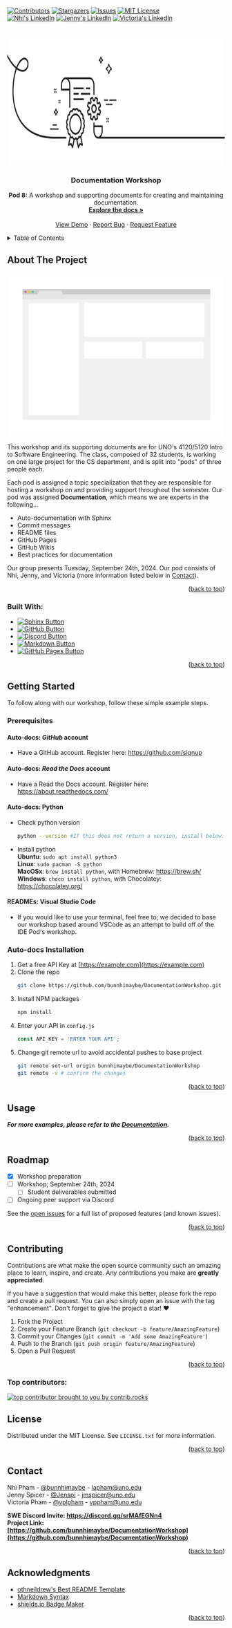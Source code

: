 <a id="readme-top"></a>
<!--
*** Modified template from othneildrew on GitHub :)
*** https://github.com/othneildrew/Best-README-Template
-->

<!-- 
To avoid retyping too much information, do a search and replace with your text editor for the following: `github_username`, `repo_name`, `github_handle`, `linkedin_username`, `email_client`, `email`, `project_title`, `project_description`
-->

<!-- PROJECT SHIELDS -->
<!--
*** I'm using markdown "reference style" links for readability.
*** Reference links are enclosed in brackets [ ] instead of parentheses ( ).
*** See the bottom of this document for the declaration of the reference variables
*** for contributors-url, forks-url, etc. This is an optional, concise syntax you may use.
*** https://www.markdownguide.org/basic-syntax/#reference-style-links
-->
[![Contributors][contributors-shield]][contributors-url] [![Stargazers][stars-shield]][stars-url] [![Issues][issues-shield]][issues-url] [![MIT License][license-shield]][license-url]<br>
[![Nhi's LinkedIn][n-linkedin-shield]][nhi-linkedin-url] [![Jenny's LinkedIn][j-linkedin-shield]][jenny-linkedin-url] [![Victoria's LinkedIn][v-linkedin-shield]][vee-linkedin-url]



<!-- PROJECT LOGO -->
<br />
<div align="center">
  <a href="https://github.com/bunnhimaybe/DocumentationWorkshop">
    <img src="images/logo.png" alt="Logo" width="970" height="300">
  </a>

<h3 align="center">Documentation Workshop</h3>

  <p align="center">
    <strong>Pod 8:</strong> A workshop and supporting documents for creating and maintaining documentation.
    <br />
    <a href="https://github.com/bunnhimaybe/DocumentationWorkshop"><strong>Explore the docs »</strong></a>
    <br />
    <br />
    <a href="https://github.com/bunnhimaybe/DocumentationWorkshop">View Demo</a>
    ·
    <a href="https://github.com/bunnhimaybe/DocumentationWorkshop/issues/new?labels=bug&template=bug-report---.md">Report Bug</a>
    ·
    <a href="https://github.com/bunnhimaybe/DocumentationWorkshop/issues/new?labels=enhancement&template=feature-request---.md">Request Feature</a>
  </p>
</div>



<!-- TABLE OF CONTENTS -->
<details>
  <summary>Table of Contents</summary>
  <ol>
    <li>
      <a href="#about-the-project">About The Project</a>
      <ul>
        <li><a href="#built-with">Built With</a></li>
      </ul>
    </li>
    <li>
      <a href="#getting-started">Getting Started</a>
      <ul>
        <li><a href="#prerequisites">Prerequisites</a></li>
        <li><a href="#installation">Installation</a></li>
      </ul>
    </li>
    <li><a href="#usage">Usage</a></li>
    <li><a href="#roadmap">Roadmap</a></li>
    <li><a href="#contributing">Contributing</a></li>
    <li><a href="#license">License</a></li>
    <li><a href="#contact">Contact</a></li>
    <li><a href="#acknowledgments">Acknowledgments</a></li>
  </ol>
</details>



<!-- ABOUT THE PROJECT -->
## About The Project
[![Product Name Screen Shot][product-screenshot]](https://example.com)

This workshop and its supporting documents are for UNO's 4120/5120 Intro to Software Engineering. The class, composed of 32 students, is working on one large project for the CS department, and is split into "pods" of three people each.

Each pod is assigned a topic specialization that they are responsible for hosting a workshop on and providing support throughout the semester. Our pod was assigned **Documentation**, which means we are experts in the following...
* Auto-documentation with Sphinx
* Commit messages
* README files
* GitHub Pages
* GitHub Wikis
* Best practices for documentation

Our group presents Tuesday, September 24th, 2024. Our pod consists of Nhi, Jenny, and Victoria (more information listed below in <a href="#contact">Contact</a>).

<p align="right">(<a href="#readme-top">back to top</a>)</p>



### Built With:

* [![Sphinx Button][Sphinx]][Sphinx-url]
* [![GitHub Button][GitHub]][Github-url]
* [![Discord Button][Discord]][Discord-url]
* [![Markdown Button][Markdown.md]][Markdown-url]
* [![GitHub Pages Button][GitHubPages]][GitHubPages-url]

<p align="right">(<a href="#readme-top">back to top</a>)</p>



<!-- GETTING STARTED -->
## Getting Started

To follow along with our workshop, follow these simple example steps.

### Prerequisites

#### Auto-docs: <i>GitHub</i> account
* Have a GitHub account. Register here: https://github.com/signup

#### Auto-docs: <i>Read the Docs</i> account
* Have a Read the Docs account. Register here: https://about.readthedocs.com/

#### Auto-docs: Python

* Check python version
  ```sh
  python --version #If this does not return a version, install below.
  ```
* Install python<br>
  **Ubuntu**: `sudo apt install python3`<br>
  **Linux**: `sudo pacman -S python`<br>
  **MacOSx**: `brew install python`, with Homebrew: https://brew.sh/<br>
  **Windows**: `choco install python`, with Chocolatey: https://chocolatey.org/<br>

#### READMEs: Visual Studio Code

* If you would like to use your terminal, feel free to; we decided to base our workshop based around VSCode as an attempt to build off of the IDE Pod's workshop.

### Auto-docs Installation

1. Get a free API Key at [https://example.com](https://example.com)
2. Clone the repo
   ```sh
   git clone https://github.com/bunnhimaybe/DocumentationWorkshop.git
   ```
3. Install NPM packages
   ```sh
   npm install
   ```
4. Enter your API in `config.js`
   ```js
   const API_KEY = 'ENTER YOUR API';
   ```
5. Change git remote url to avoid accidental pushes to base project
   ```sh
   git remote set-url origin bunnhimaybe/DocumentationWorkshop
   git remote -v # confirm the changes
   ```

<p align="right">(<a href="#readme-top">back to top</a>)</p>



<!-- USAGE EXAMPLES -->
## Usage

<!-- Use this space to show useful examples of how a project can be used. Additional screenshots, code examples and demos work well in this space. You may also link to more resources.-->

**_For more examples, please refer to the [Documentation](https://github.com/bunnhimaybe/DocumentationWorkshop/wiki)._**

<p align="right">(<a href="#readme-top">back to top</a>)</p>



<!-- ROADMAP -->
## Roadmap

- [x] Workshop preparation
- [ ] Workshop; September 24th, 2024
  - [ ] Student deliverables submitted
- [ ] Ongoing peer support via Discord

See the [open issues](https://github.com/bunnhimaybe/DocumentationWorkshop/issues) for a full list of proposed features (and known issues).

<p align="right">(<a href="#readme-top">back to top</a>)</p>



<!-- CONTRIBUTING -->
## Contributing

Contributions are what make the open source community such an amazing place to learn, inspire, and create. Any contributions you make are **greatly appreciated**.

If you have a suggestion that would make this better, please fork the repo and create a pull request. You can also simply open an issue with the tag "enhancement".
Don't forget to give the project a star! ♥

1. Fork the Project
2. Create your Feature Branch (`git checkout -b feature/AmazingFeature`)
3. Commit your Changes (`git commit -m 'Add some AmazingFeature'`)
4. Push to the Branch (`git push origin feature/AmazingFeature`)
5. Open a Pull Request

<p align="right">(<a href="#readme-top">back to top</a>)</p>

### Top contributors:

<a href="https://github.com/bunnhimaybe/DocumentationWorkshop/graphs/contributors">
  <img src="https://contrib.rocks/image?repo=bunnhimaybe/DocumentationWorkshop" alt="top contributor brought to you by contrib.rocks" />
</a>



<!-- LICENSE -->
## License

Distributed under the MIT License. See `LICENSE.txt` for more information.

<p align="right">(<a href="#readme-top">back to top</a>)</p>



<!-- CONTACT -->
## Contact

Nhi Pham - [@bunnhimaybe](https://github.com/bunnhimaybe) - lapham@uno.edu<br>
Jenny Spicer - [@Jenspi](https://github.com/Jenspi) - jmspicer@uno.edu<br>
Victoria Pham - [@vplpham](https://github.com/vplpham) - vppham@uno.edu<br>

<strong>SWE Discord Invite: https://discord.gg/srMAfEGNn4</strong><br>
<strong>Project Link: [https://github.com/bunnhimaybe/DocumentationWorkshop](https://github.com/bunnhimaybe/DocumentationWorkshop)</strong>

<p align="right">(<a href="#readme-top">back to top</a>)</p>



<!-- ACKNOWLEDGMENTS -->
## Acknowledgments

* [othneildrew's Best README Template](https://github.com/othneildrew/Best-README-Template)
* [Markdown Syntax](https://www.markdownguide.org/basic-syntax/)
* [shields.io Badge Maker](https://shields.io/badges)

<p align="right">(<a href="#readme-top">back to top</a>)</p>



<!-- MARKDOWN LINKS & IMAGES -->
<!-- https://www.markdownguide.org/basic-syntax/#reference-style-links 
*** Badge maker: https://shields.io/badges
*** Icons: https://simpleicons.org/
*** Slug labels: https://github.com/simple-icons/simple-icons/blob/master/slugs.md
-->

<!-- README helpers -->
[test-shield]: https://img.shields.io/badge/example%20label-black?style=for-the-badge&logo=github
[test-url]: https://www.github.com/
[product-screenshot]: images/screenshot.png

<!-- GitHub Stats-->
[contributors-shield]: https://img.shields.io/github/contributors/bunnhimaybe/DocumentationWorkshop.svg?style=for-the-badge
[contributors-url]: https://github.com/bunnhimaybe/DocumentationWorkshop/graphs/contributors
[forks-shield]: https://img.shields.io/github/forks/bunnhimaybe/DocumentationWorkshop.svg?style=for-the-badge
[forks-url]: https://github.com/bunnhimaybe/DocumentationWorkshop/network/members
[stars-shield]: https://img.shields.io/github/stars/bunnhimaybe/DocumentationWorkshop.svg?style=for-the-badge
[stars-url]: https://github.com/bunnhimaybe/DocumentationWorkshop/stargazers
[issues-shield]: https://img.shields.io/github/issues/bunnhimaybe/DocumentationWorkshop.svg?style=for-the-badge
[issues-url]: https://github.com/bunnhimaybe/DocumentationWorkshop/issues
[license-shield]: https://img.shields.io/github/license/bunnhimaybe/DocumentationWorkshop.svg?style=for-the-badge
[license-url]: https://github.com/bunnhimaybe/DocumentationWorkshop/blob/master/LICENSE.txt

<!-- Personal -->
[n-linkedin-shield]: https://img.shields.io/badge/Nhi's%20linkedin-black?style=for-the-badge&logo=linkedin&labelColor=%230077B5&color=%230077B5
[j-linkedin-shield]: https://img.shields.io/badge/Jenny's%20linkedin-black?style=for-the-badge&logo=linkedin&labelColor=%230077B5&color=%230077B5
[v-linkedin-shield]: https://img.shields.io/badge/Victoria's%20linkedin-black?style=for-the-badge&logo=linkedin&labelColor=%230077B5&color=%230077B5
[nhi-linkedin-url]: https://linkedin.com/in/lisanapham
[jenny-linkedin-url]: https://linkedin.com/in/Jenspi
[vee-linkedin-url]: https://linkedin.com/in/linkedin_username

<!-- Badges -->
[Next.js]: https://img.shields.io/badge/next.js-000000?style=for-the-badge&logo=nextdotjs&logoColor=white
[Next-url]: https://nextjs.org/
[React.js]: https://img.shields.io/badge/React-20232A?style=for-the-badge&logo=react&logoColor=61DAFB
[React-url]: https://reactjs.org/
[Sphinx]: https://img.shields.io/badge/sphinx-0a507a?style=for-the-badge&logo=sphinx
[Sphinx-url]: https://www.sphinx-doc.org/en/master/#
[Markdown.md]: https://img.shields.io/badge/markdown-black?style=for-the-badge&logo=markdown&labelColor=%231ca3e1&color=%231ca3e1
[Markdown-url]: https://www.markdownguide.org/
[GitHub]: https://img.shields.io/badge/github-black?style=for-the-badge&logo=github
[GitHub-url]: https://www.github.com/
[GithubPages]: https://img.shields.io/badge/githubpages-black?style=for-the-badge&logo=githubpages
[GitHubPages-url]: https://pages.github.com/
[Discord]: https://img.shields.io/badge/discord-%235460eb?style=for-the-badge&logo=discord&logoColor=white
[Discord-url]: https://www.discord.com/
